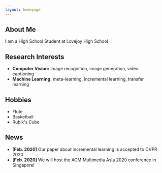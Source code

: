 ```yaml
---
layout: homepage
---
```


## About Me

I am a High School Student at Lovejoy High School

## Research Interests

- **Computer Vision:** image recognition, image generation, video captioning
- **Machine Learning:** meta-learning, incremental learning, transfer learning

## Hobbies

- Flute
- Basketball
- Rubik's Cube

## News
- **[Feb. 2020]** Our paper about incremental learning is accepted to CVPR 2020.
- **[Feb. 2020]** We will host the ACM Multimedia Asia 2020 conference in Singapore!
